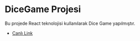 # DiceGame Projesi

Bu projede React teknolojisi kullanılarak Dice Game yapılmıştır. 


- [Canlı Link](https://dice-game-tawny-phi.vercel.app/)  